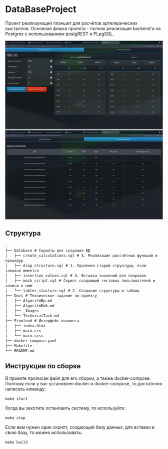 # DataBaseProject

Проект реализующий планшет для расчётов артелерических выстрелов.
Основная фишка проекта - полная реализация backend'а на Postgres с использованием postgREST и PLpgSQL.

![](./Docs/_Images/tables_meteo.jpg)
![](./Docs/_Images/history_meteo.jpg)

## Структура
```
.
├── Database # Скрипты для создания БД
│   ├── create_calculations.sql # 4. Реализация рассчётных функций и процедур
│   ├── drop_structure.sql # 1. Удаления старой структуры, если таковая имеется
│   ├── insertion_values.sql # 3. Вставка значений для поправок
│   ├── mock_script.sql # Скрипт создающий тестовых пользователей и записи к ним
│   └── tables_stucture.sql # 2. Создание структуры и таблиц
├── Docs # Техническое задание по проекту
│   ├── AlgoritmBp.md
│   ├── AlgoritmDmk.md
│   ├── _Images
│   └── TechnicalTask.md
├── Frontend # Интерфейс планшета
│   ├── index.html
│   ├── main.css
│   └── main.scss
├── docker-compose.yaml
├── Makefile
└── README.md
```

## Инструкции по сборке

В проекте прописан файл для его сборки, а также docker-compose.
Поэтому если у вас установлен docker и docker-compose, то достаточно написать команду:
```
make start
```

Когда вы захотите остановить систему, то используйте:
```
make stop
```

Если вам нужен один скрипт, создающий базу данных, для вставки в свою базу, то можно использовать:
```
make build
```


